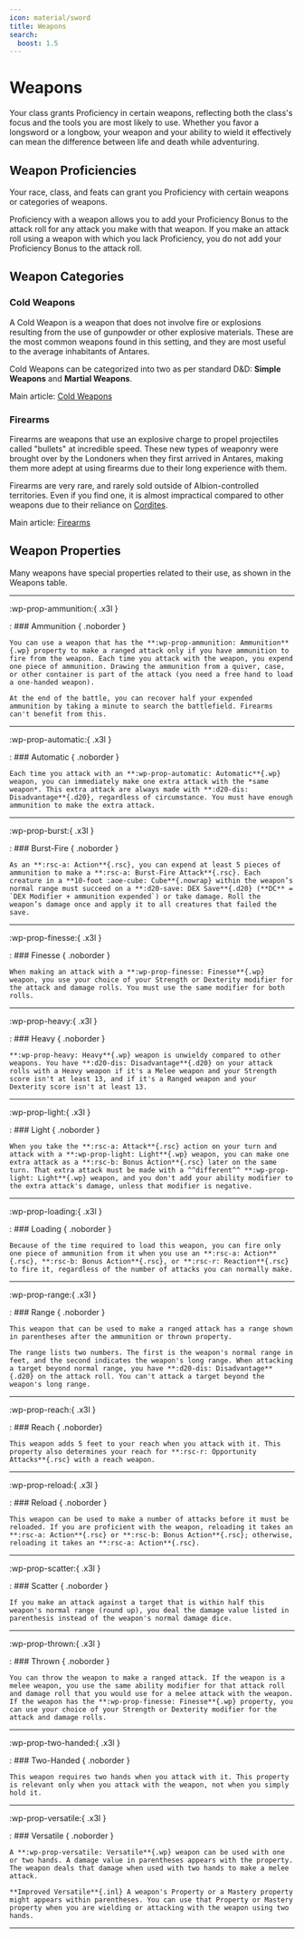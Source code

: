 ```yaml
---
icon: material/sword
title: Weapons
search:
  boost: 1.5 
---
```


# Weapons

Your class grants Proficiency in certain weapons, reflecting both the class's focus and the tools you are most likely to use. Whether you favor a longsword or a longbow, your weapon and your ability to wield it effectively can mean the difference between life and death while adventuring.

## Weapon Proficiencies

Your race, class, and feats can grant you Proficiency with certain weapons or categories of weapons. 

Proficiency with a weapon allows you to add your Proficiency Bonus to the attack roll for any attack you make with that weapon. If you make an attack roll using a weapon with which you lack Proficiency, you do not add your Proficiency Bonus to the attack roll.

## Weapon Categories

### Cold Weapons

A Cold Weapon is a weapon that does not involve fire or explosions resulting from the use of gunpowder or other explosive materials. These are the most common weapons found in this setting, and they are most useful to the average inhabitants of Antares.

Cold Weapons can be categorized into two as per standard D&D: **Simple Weapons** and **Martial Weapons**.

Main article: [Cold Weapons](weapon-cold.md)

### Firearms

Firearms are weapons that use an explosive charge to propel projectiles called "bullets" at incredible speed. These new types of weaponry were brought over by the Londoners when they first arrived in Antares, making them more adept at using firearms due to their long experience with them. 

Firearms are very rare, and rarely sold outside of Albion-controlled territories. Even if you find one, it is almost impractical compared to other weapons due to their reliance on [Cordites](../../lore/glossary.md#cordite).

Main article: [Firearms](weapon-firearm.md) 

## Weapon Properties

Many weapons have special properties related to their use, as shown in the Weapons table.

<div class="dl-dt-center" markdown>

---

:wp-prop-ammunition:{ .x3l }

:   ### Ammunition { .noborder }

    You can use a weapon that has the **:wp-prop-ammunition: Ammunition**{.wp} property to make a ranged attack only if you have ammunition to fire from the weapon. Each time you attack with the weapon, you expend one piece of ammunition. Drawing the ammunition from a quiver, case, or other container is part of the attack (you need a free hand to load a one-handed weapon). 

    At the end of the battle, you can recover half your expended ammunition by taking a minute to search the battlefield. Firearms can't benefit from this.

---

:wp-prop-automatic:{ .x3l } 

:   ### Automatic { .noborder }

    Each time you attack with an **:wp-prop-automatic: Automatic**{.wp} weapon, you can immediately make one extra attack with the *same weapon*. This extra attack are always made with **:d20-dis: Disadvantage**{.d20}, regardless of circumstance. You must have enough ammunition to make the extra attack.

---

:wp-prop-burst:{ .x3l }

:   ### Burst-Fire { .noborder }
    
    As an **:rsc-a: Action**{.rsc}, you can expend at least 5 pieces of ammunition to make a **:rsc-a: Burst-Fire Attack**{.rsc}. Each creature in a **10-foot :aoe-cube: Cube**{.nowrap} within the weapon’s normal range must succeed on a **:d20-save: DEX Save**{.d20} (**DC** = `DEX Modifier + ammunition expended`) or take damage. Roll the weapon’s damage once and apply it to all creatures that failed the save.

---

:wp-prop-finesse:{ .x3l }

:   ### Finesse { .noborder }

    When making an attack with a **:wp-prop-finesse: Finesse**{.wp} weapon, you use your choice of your Strength or Dexterity modifier for the attack and damage rolls. You must use the same modifier for both rolls.

---

:wp-prop-heavy:{ .x3l }

:   ### Heavy { .noborder }

    **:wp-prop-heavy: Heavy**{.wp} weapon is unwieldy compared to other weapons. You have **:d20-dis: Disadvantage**{.d20} on your attack rolls with a Heavy weapon if it's a Melee weapon and your Strength score isn't at least 13, and if it's a Ranged weapon and your Dexterity score isn't at least 13.

---

:wp-prop-light:{ .x3l }

:   ### Light { .noborder }

    When you take the **:rsc-a: Attack**{.rsc} action on your turn and attack with a **:wp-prop-light: Light**{.wp} weapon, you can make one extra attack as a **:rsc-b: Bonus Action**{.rsc} later on the same turn. That extra attack must be made with a ^^different^^ **:wp-prop-light: Light**{.wp} weapon, and you don't add your ability modifier to the extra attack's damage, unless that modifier is negative.

---

:wp-prop-loading:{ .x3l }

:   ### Loading { .noborder }

    Because of the time required to load this weapon, you can fire only one piece of ammunition from it when you use an **:rsc-a: Action**{.rsc}, **:rsc-b: Bonus Action**{.rsc}, or **:rsc-r: Reaction**{.rsc} to fire it, regardless of the number of attacks you can normally make.

---

:wp-prop-range:{ .x3l }

:   ### Range { .noborder }

    This weapon that can be used to make a ranged attack has a range shown in parentheses after the ammunition or thrown property. 

    The range lists two numbers. The first is the weapon's normal range in feet, and the second indicates the weapon's long range. When attacking a target beyond normal range, you have **:d20-dis: Disadvantage**{.d20} on the attack roll. You can't attack a target beyond the weapon's long range.

---

:wp-prop-reach:{ .x3l }

:   ### Reach { .noborder}

    This weapon adds 5 feet to your reach when you attack with it. This property also determines your reach for **:rsc-r: Opportunity Attacks**{.rsc} with a reach weapon.

---

:wp-prop-reload:{ .x3l }

:   ### Reload { .noborder }

    This weapon can be used to make a number of attacks before it must be reloaded. If you are proficient with the weapon, reloading it takes an **:rsc-a: Action**{.rsc} or **:rsc-b: Bonus Action**{.rsc}; otherwise, reloading it takes an **:rsc-a: Action**{.rsc}.

---

:wp-prop-scatter:{ .x3l }

:   ### Scatter { .noborder }

    If you make an attack against a target that is within half this weapon's normal range (round up), you deal the damage value listed in parenthesis instead of the weapon's normal damage dice.

<!-- ---

:wp-prop-sighted:{ .x3l }

:   ### Sighted { .noborder }

    This weapon has **:d20-dis: Disadvantage**{.d20} on attack rolls made against targets within 20 feet and has **:d20-adv: Advantage**{.d20} against target that has not moved at least 15 feet for this before the start of your turn. -->

---

:wp-prop-thrown:{ .x3l }

:   ### Thrown { .noborder }
 
    You can throw the weapon to make a ranged attack. If the weapon is a melee weapon, you use the same ability modifier for that attack roll and damage roll that you would use for a melee attack with the weapon. If the weapon has the **:wp-prop-finesse: Finesse**{.wp} property, you can use your choice of your Strength or Dexterity modifier for the attack and damage rolls.

---

:wp-prop-two-handed:{ .x3l }

:   ### Two-Handed { .noborder }

    This weapon requires two hands when you attack with it. This property is relevant only when you attack with the weapon, not when you simply hold it.

---

:wp-prop-versatile:{ .x3l }

:   ### Versatile { .noborder }

    A **:wp-prop-versatile: Versatile**{.wp} weapon can be used with one or two hands. A damage value in parentheses appears with the property. The weapon deals that damage when used with two hands to make a melee attack.

    **Improved Versatile**{.inl} A weapon's Property or a Mastery property might appears within parentheses. You can use that Property or Mastery property when you are wielding or attacking with the weapon using two hands.

---

</div>

<!--- 

### Automatic (Legacy)

When you take the  on your turn and attack with an Automatic weapon, you can make extra attacks up to the number in the parenthesis later on the same turn. That extra attack must be made with the *same weapon* provided the weapon has enough Ammunition for the attacks, and you don't add your ability modifier to the additional attack's damage rolls, unless that modifier is negative.

### Automatic (Ver 1.1)

Each time you make an attack with an Automatic weapon, you can make one extra attacks later on the same turn. This extra attack must be made with the same weapon provided the weapon has enough Ammunition for the attacks, and you don't add your ability modifier to the additional attack's damage rolls, unless that modifier is negative. 

When an Automatic property has a number in parenthesis (e.g. Automatic (2)), the amount of additional attacks you can make each time you make an attack increases corresponding to the number in the parenthesis. For example, a Sub-Machine gun with Automatic (2), can make a total of 2 additional attack each time the wielder attack using it.

--->